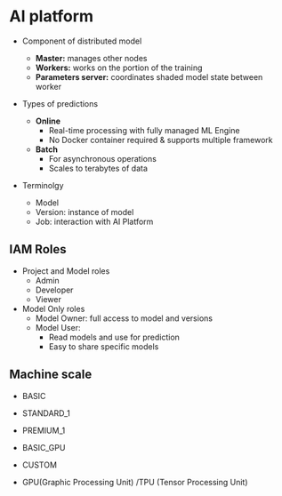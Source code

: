 # AI platform

- Component of distributed model
    - **Master:** manages other nodes
    - **Workers:** works on the portion of the training
    - **Parameters server:** coordinates shaded model state between worker

- Types of predictions
    - **Online**
        - Real-time processing with fully managed ML Engine
        - No Docker container required & supports multiple framework
    - **Batch**
        - For asynchronous operations
        - Scales to terabytes of data
- Terminolgy
    - Model
    - Version: instance of model
    - Job: interaction with AI Platform


## IAM Roles

- Project and Model roles
    - Admin
    - Developer
    - Viewer
- Model Only roles
    - Model Owner: full access to model and versions
    - Model User:
        - Read models and use for prediction
        - Easy to share specific models

## Machine scale

- BASIC
- STANDARD_1
- PREMIUM_1
- BASIC_GPU
- CUSTOM

- GPU(Graphic Processing Unit) /TPU (Tensor Processing Unit)